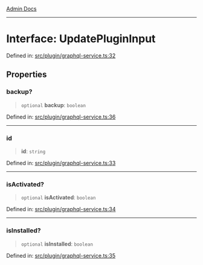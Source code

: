 [Admin Docs](/)

---

# Interface: UpdatePluginInput

Defined in: [src/plugin/graphql-service.ts:32](https://github.com/PalisadoesFoundation/talawa-admin/blob/main/src/plugin/graphql-service.ts#L32)

## Properties

### backup?

> `optional` **backup**: `boolean`

Defined in: [src/plugin/graphql-service.ts:36](https://github.com/PalisadoesFoundation/talawa-admin/blob/main/src/plugin/graphql-service.ts#L36)

---

### id

> **id**: `string`

Defined in: [src/plugin/graphql-service.ts:33](https://github.com/PalisadoesFoundation/talawa-admin/blob/main/src/plugin/graphql-service.ts#L33)

---

### isActivated?

> `optional` **isActivated**: `boolean`

Defined in: [src/plugin/graphql-service.ts:34](https://github.com/PalisadoesFoundation/talawa-admin/blob/main/src/plugin/graphql-service.ts#L34)

---

### isInstalled?

> `optional` **isInstalled**: `boolean`

Defined in: [src/plugin/graphql-service.ts:35](https://github.com/PalisadoesFoundation/talawa-admin/blob/main/src/plugin/graphql-service.ts#L35)
